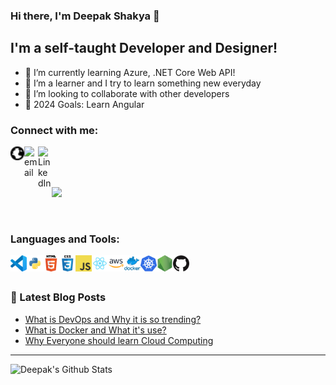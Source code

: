 ### Hi there, I'm Deepak Shakya 👋

## I'm a self-taught Developer and Designer!

- 🔭 I’m currently learning Azure, .NET Core Web API!
- 🌱 I’m a learner and I try to learn something new everyday
- 👯 I’m looking to collaborate with other developers
- 🥅 2024 Goals: Learn Angular
### Connect with me:

[<img align="left" alt="https://www.deepakshakya.tech/" width="22px" src="https://raw.githubusercontent.com/iconic/open-iconic/master/svg/globe.svg" />][website]
[<img align="left" alt="email" width="22px" src="https://cdn.jsdelivr.net/npm/simple-icons@3.4.0/icons/mail-dot-ru.svg" />][email]
[<img align="left" alt="LinkedIn" width="22px" src="https://cdn.jsdelivr.net/npm/simple-icons@v3/icons/linkedin.svg" />][linkedin]

<br />

<br>
<br>

![](https://komarev.com/ghpvc/?username=DeepakShakya24&color=grey)

<br />

### Languages and Tools:

<img align="left" alt="Visual Studio Code" width="26px" src="https://raw.githubusercontent.com/github/explore/80688e429a7d4ef2fca1e82350fe8e3517d3494d/topics/visual-studio-code/visual-studio-code.png" />
<img align="left" alt="python" width="26px" src="https://raw.githubusercontent.com/github/explore/80688e429a7d4ef2fca1e82350fe8e3517d3494d/topics/python/python.png" />
<img align="left" alt="HTML5" width="26px" src="https://raw.githubusercontent.com/github/explore/80688e429a7d4ef2fca1e82350fe8e3517d3494d/topics/html/html.png" />
<img align="left" alt="CSS3" width="26px" src="https://raw.githubusercontent.com/github/explore/80688e429a7d4ef2fca1e82350fe8e3517d3494d/topics/css/css.png" />

<img align="left" alt="JavaScript" width="26px" src="https://raw.githubusercontent.com/github/explore/80688e429a7d4ef2fca1e82350fe8e3517d3494d/topics/javascript/javascript.png" />
<img align="left" alt="React" width="26px" src="https://raw.githubusercontent.com/github/explore/80688e429a7d4ef2fca1e82350fe8e3517d3494d/topics/react/react.png" />
<img align="left" alt="aws" width="26px" src="https://raw.githubusercontent.com/github/explore/80688e429a7d4ef2fca1e82350fe8e3517d3494d/topics/aws/aws.png" />
<img align="left" alt="docker" width="26px" src="https://raw.githubusercontent.com/github/explore/80688e429a7d4ef2fca1e82350fe8e3517d3494d/topics/docker/docker.png" />
<img align="left" alt="kubernetes" width="26px" src="https://raw.githubusercontent.com/github/explore/80688e429a7d4ef2fca1e82350fe8e3517d3494d/topics/kubernetes/kubernetes.png" />
<img align="left" alt="Node.js" width="26px" src="https://raw.githubusercontent.com/github/explore/80688e429a7d4ef2fca1e82350fe8e3517d3494d/topics/nodejs/nodejs.png" />
<img align="left" alt="GitHub" width="26px" src="https://raw.githubusercontent.com/github/explore/78df643247d429f6cc873026c0622819ad797942/topics/github/github.png" />

<br>
<br>

### 📕 Latest Blog Posts

<!-- BLOG-POST-LIST:START -->

- [What is DevOps and Why it is so trending?](https://deepakshakya4455.medium.com/what-is-devops-and-why-it-is-so-trending-b3c7d5022fb3)
- [What is Docker and What it's use?](https://deepakshakya4455.medium.com/what-is-docker-and-what-its-use-caae06b72c61)
- [Why Everyone should learn Cloud Computing](https://deepakshakya4455.medium.com/why-everyone-should-learn-cloud-computing-edeedb112972)
<!-- BLOG-POST-LIST:END -->

---

<img align="left" alt="Deepak's Github Stats" src="https://github-readme-stats.vercel.app/api?username=DeepakShakya24&show_icons=true&hide_border=true" />

[website]: https://www.deepakshakya.tech/
[linkedin]: https://www.linkedin.com/in/deepak-shakya-174978189/
[blogs]: https://deepakshakya4455.medium.com/
[email]: mailto:deepakshakya4455@gmail.com
